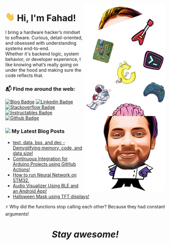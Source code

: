 <a href="https://www.youtube.com/watch?v=dQw4w9WgXcQ&ab_channel=RickAstleyVEVO"><img align="right" src="https://github.com/mirzafahad/mirzafahad/blob/master/image/dp.png" width="257px"/></a>
<h1> <img src="https://raw.githubusercontent.com/mirzafahad/mirzafahad/master/image/Hi.gif" width="30px"> Hi, I'm Fahad!</h1>

<!--
**mirzafahad/mirzafahad** is a ✨ _special_ ✨ repository because its `README.md` (this file) appears on your GitHub profile.

Here are some ideas to get you started:

- 🔭 I’m currently working on ...
- 🌱 I’m currently learning ...
- 👯 I’m looking to collaborate on ...
- 🤔 I’m looking for help with ...
- 💬 Ask me about ...
- 📫 How to reach me: ...
- 😄 Pronouns: ...
- ⚡ Fun fact: ...
![Jokes Card](https://readme-jokes.vercel.app/api)
-->






I bring a hardware hacker’s mindset to software. Curious, detail-oriented, and obsessed with understanding systems end-to-end. <br>
Whether it's backend logic, system behavior, or developer experience, I like knowing what’s really going on under the hood and making sure the code reflects that. <br>

### 📬 Find me around the web:

[![Blog Badge](http://img.shields.io/badge/-Blog-red?style=flat-square&logo=blogger&logoColor=black&link=https://mirzafahad.github.io)](https://mirzafahad.github.io) 
[![Linkedin Badge](https://img.shields.io/badge/-LinkedIn-blue?style=flat-square&logo=Linkedin&logoColor=white&link=https://www.linkedin.com/in/fahadmirza1/)](https://www.linkedin.com/in/fahadmirza1/)
[![Stackoverflow Badge](https://img.shields.io/badge/-Stack%20overflow-FE7A16?style=flat-square&logo=stack-overflow&logoColor=white&link=https://arduino.stackexchange.com/users/26478/fahad)](https://arduino.stackexchange.com/users/26478/fahad)
[![Instructables Badge](https://img.shields.io/badge/-Instructables-yellow?style=flat-square&logo=Instructables&logoColor=black&link=https://www.instructables.com/member/FahadM/)](https://www.instructables.com/member/FahadM/)
[![Github Badge](http://img.shields.io/badge/-Github-black?style=flat-square&logo=github&link=https://github.com/mirzafahad/)](https://github.com/mirzafahad/) 


### <img src="https://media.giphy.com/media/WUlplcMpOCEmTGBtBW/giphy.gif" width="30"> My Latest Blog Posts
- [text, data, bss, and dec - Demystifying memory, code, and data size!](https://mirzafahad.github.io/2021-05-08-text-data-bss/)
- [Continuous Integration for Arduino Projects using GitHub Actions!](https://mirzafahad.github.io/2021-03-09-github-cicd-for-arduino-projects/)
- [How to run Neural Network on STM32.](https://mirzafahad.github.io/2020-06-16-tflite-stm32/)
- [Audio Visualizer Using BLE and an Android App!](https://mirzafahad.github.io/2020-07-13-audio-visualizer/)
- [Halloween Mask using TFT displays!](https://mirzafahad.github.io/2020-10-31-halloween-mask/)

⚡ Why did the functions stop calling each other? Because they had constant arguments!


<h1 align='center'><i>Stay awesome!</i></h1>
